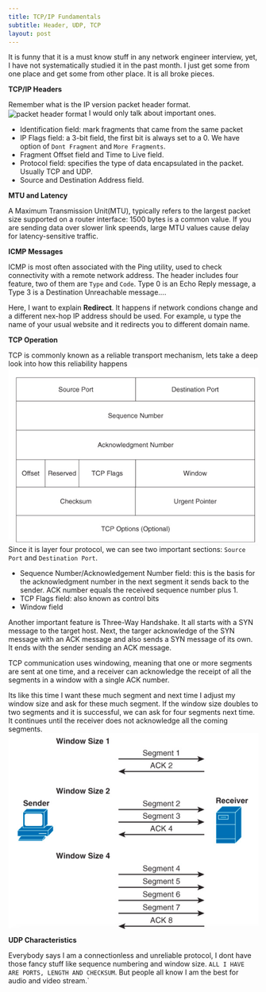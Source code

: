 ```yaml
---
title: TCP/IP Fundamentals
subtitle: Header, UDP, TCP
layout: post
---
```

It is funny that it is a must know stuff in any network engineer interview, yet, I have not systematically studied it in the past month. I just get some from one place and get some from other place. It is all broke pieces.

**TCP/IP Headers**

Remember what is the IP version packet header format.
<img src="/img/post/ip_header.png" alt="packet header format" align="center"/>
I would only talk about important ones.
- Identification field: mark fragments that came from the same packet
- IP Flags field: a 3-bit field, the first bit is always set to a 0. We have option of `Dont Fragment` and `More Fragments`.
- Fragment Offset field and Time to Live field.
- Protocol field: specifies the type of data encapsulated in the packet. Usually TCP and UDP.
- Source and Destination Address field.

**MTU and Latency**

A Maximum Transmission Unit(MTU), typically refers to the largest packet size supported on a router interface: 1500 bytes is a common value. If you are sending data over slower link speends, large MTU values cause delay for latency-sensitive traffic.

**ICMP Messages**

ICMP is most often associated with the Ping utility, used to check connectivity with a remote network address. The header includes four feature, two of them are `Type` and `Code`. Type 0 is an Echo Reply message, a Type 3 is a Destination Unreachable message....

Here, I want to explain **Redirect**. It happens if network condions change and a different nex-hop IP address should be used. For example, u type the name of your usual website and it redirects you to different domain name.

**TCP Operation**

TCP is commonly known as a reliable transport mechanism, lets take a deep look into how this reliability happens
<img src="/img/posts/tcp_header.png" alt="sf" align="center"/>
Since it is layer four protocol, we can see two important sections: `Source Port` and `Destination Port`.
- Sequence Number/Acknowledgement Number field: this is the basis for the acknowledgment number in the next segment it sends back to the sender. ACK number equals the received sequence number plus 1.
- TCP Flags field: also known as control bits
- Window field

Another important feature is Three-Way Handshake. It all starts with a SYN message to the target host. Next, the targer acknowledge of the SYN message with an ACK message and also sends a SYN message of its own. It ends with the sender sending an ACK message.

TCP communication uses windowing, meaning that one or more segments are sent at one time, and a receiver can acknowledge the receipt of all the segments in a window with a single ACK number.

Its like this time I want these much segment and next time I adjust my window size and ask for these much segment. If the window size doubles to two segments and it is successful, we can ask for four segments next time. It continues until the receiver does not acknowledge all the coming segments.
<img src="/img/posts/window_size.png" alt="Asdf" align="center"/>

**UDP Characteristics**

Everybody says I am a connectionless and unreliable protocol, I dont have those fancy stuff like sequence numbering and window size. `ALL I HAVE ARE PORTS, LENGTH AND CHECKSUM`. But people all know I am the best for audio and video stream.`
